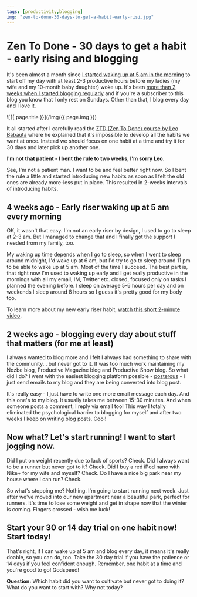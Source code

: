 ```yaml
---
tags: [productivity,blogging]
img: "zen-to-done-30-days-to-get-a-habit-early-risi.jpg"
---
```


# Zen To Done - 30 days to get a habit - early rising and blogging


It's been almost a month since [I started waking up at 5 am in the morning](/early-risers-get-things-done-productiveshowco) to start off my day with at least 2-3 productive hours before my ladies (my wife and my 10-month baby daughter) woke up. It's been [more than 2 weeks when I started blogging regularly](/a-blog-with-email-by-the-twitter-user-called) and if you're a subscriber to this blog you know that I only rest on Sundays. Other than that, I blog every day and I love it.

<!--More-->

![{{ page.title }}](/img/{{ page.img }})

It all started after I carefully read the [ZTD (Zen To Done) course by Leo Babauta](http://zenhabits.net/2007/04/zen-to-done-ztd-the-ultimate-simple-productivity-system/) where he explained that it's impossible to develop all the habits we want at once. Instead we should focus on one habit at a time and try it for 30 days and later pick up another one.

I'**m not that patient - I bent the rule to two weeks, I'm sorry Leo.**

See, I'm not a patient man. I want to be and feel better right now. So I bent the rule a little and started introducing new habits as soon as I felt the old ones are already more-less put in place. This resulted in 2-weeks intervals of introducing habits.

## 4 weeks ago - Early riser waking up at 5 am every morning

OK, it wasn't that easy. I'm not an early riser by design, I used to go to sleep at 2-3 am. But I managed to change that and I finally got the support I needed from my family, too.

My waking up time depends when I go to sleep, so when I went to sleep around midnight, I'd wake up at 6 am, but I'd try to go to sleep around 11 pm to be able to wake up at 5 am. Most of the time I succeed. The best part is, that right now I'm used to waking up early and I get really productive in the mornings with all my email, IM, Twitter etc. closed, focused only on tasks I planned the evening before. I sleep on average 5-6 hours per day and on weekends I sleep around 8 hours so I guess it's pretty good for my body too.

To learn more about my new early riser habit, [watch this short 2-minute video](/early-risers-get-things-done-productiveshowco).

## 2 weeks ago - blogging every day about stuff that matters (for me at least)

I always wanted to blog more and I felt I always had something to share with the community... but never got to it. It was too much work maintaining my Nozbe blog, Productive Magazine blog and Productive Show blog. So what did I do? I went with the easiest blogging platform possible - [posterous](http://posterous.com) - I just send emails to my blog and they are being converted into blog post.

It's really easy - I just have to write one more email message each day. And this one's to my blog. It usually takes me between 15-30 minutes. And when someone posts a comment, I reply via email too! This way I totally eliminated the psychological barrier to blogging for myself and after two weeks I keep on writing blog posts. Cool!

## Now what? Let's start running! I want to start jogging now.

Did I put on weight recently due to lack of sports? Check. Did I always want to be a runner but never got to it? Check. Did I buy a red iPod nano with Nike+ for my wife and myself? Check. Do  I have a nice big park near my house where I can run? Check.

So what's stopping me? Nothing. I'm going to start running next week. Just after we've moved into our new apartment near a beautiful park, perfect for runners. It's time to lose some weight and get in shape now that the winter is coming. Fingers crossed - wish me luck!

## Start your 30 or 14 day trial on one habit now! Start today!

That's right, if I can wake up at 5 am and blog every day, it means it's really doable, so you can do, too. Take the 30 day trial if you have the patience or 14 days if you feel confident enough. Remember, one habit at a time and you're good to go! Godspeed!

**Question:** Which habit did you want to cultivate but never got to doing it? What do you want to start with? Why not today?

  



[n]: https://michael.gratis/nozbe